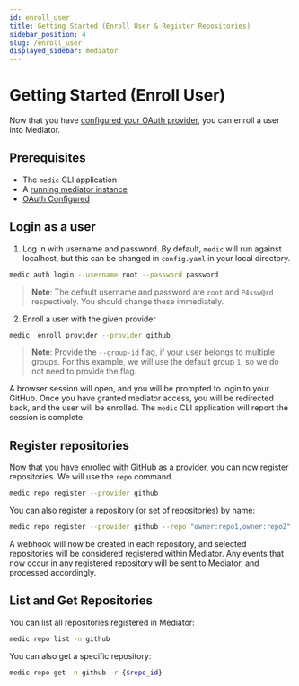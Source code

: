 ```yaml
---
id: enroll_user
title: Getting Started (Enroll User & Register Repositories)
sidebar_position: 4
slug: /enroll_user
displayed_sidebar: mediator
---
```


# Getting Started (Enroll User)

Now that you have [configured your OAuth provider](./config_oauth), you can enroll a user into Mediator.

## Prerequisites

* The `medic` CLI application
* A [running mediator instance](./get_started)
* [OAuth Configured](./config_oauth)

## Login as a user

1. Log in with username and password.  By default, `medic` will run against localhost, but this can be changed in `config.yaml` in your local directory.

```bash
medic auth login --username root --password password
```

> __Note__: The default username and password are `root` and `P4ssw@rd` respectively. You should change these immediately.

2. Enroll a user with the given provider

```bash
medic  enroll provider --provider github
```

> __Note__: Provide the `--group-id` flag, if your user belongs to multiple groups. For this example, we will use the default group `1`, so we do not need to provide the flag.
> 
A browser session will open, and you will be prompted to login to your GitHub. Once you have granted mediator access, you will be redirected back, and the user will be enrolled. The `medic` CLI application will report the session is complete.

## Register repositories

Now that you have enrolled with GitHub as a provider, you can now register repositories. We will use the `repo` command.

```bash
medic repo register --provider github 
```

You can also register a repository (or set of repositories) by name:

```bash
medic repo register --provider github --repo "owner:repo1,owner:repo2"
```

A webhook will now be created in each repository, and selected repositories will be considered registered within Mediator. Any events that now occur in any registered repository will be sent to Mediator, and processed accordingly.

## List and Get Repositories

You can list all repositories registered in Mediator:

```bash
medic repo list -n github
```

You can also get a specific repository:

```bash
medic repo get -n github -r {$repo_id}
```
